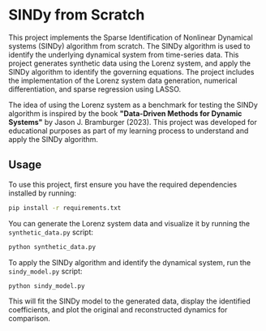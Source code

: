 # SINDy from Scratch
This project implements the Sparse Identification of Nonlinear Dynamical systems (SINDy) algorithm from scratch. The SINDy algorithm is used to identify the underlying dynamical system from time-series data. This project generates synthetic data using the Lorenz system, and apply the SINDy algorithm to identify the governing equations. The project includes the implementation of the Lorenz system data generation, numerical differentiation, and sparse regression using LASSO.

The idea of using the Lorenz system as a benchmark for testing the SINDy algorithm is inspired by the book **"Data-Driven Methods for Dynamic Systems"** by Jason J. Bramburger (2023). This project was developed for educational purposes as part of my learning process to understand and apply the SINDy algorithm.

## Usage
To use this project, first ensure you have the required dependencies installed by running:
```sh
pip install -r requirements.txt
```

You can generate the Lorenz system data and visualize it by running the `synthetic_data.py` script:
```sh
python synthetic_data.py
```

To apply the SINDy algorithm and identify the dynamical system, run the `sindy_model.py` script:
```sh
python sindy_model.py
```
This will fit the SINDy model to the generated data, display the identified coefficients, and plot the original and reconstructed dynamics for comparison.